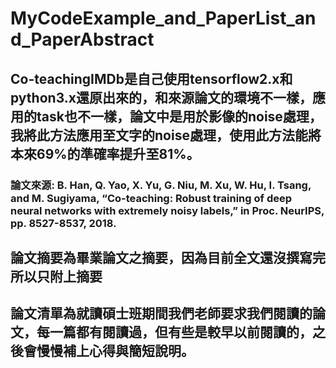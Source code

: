 # MyCodeExample_and_PaperList_and_PaperAbstract
## Co-teachingIMDb是自己使用tensorflow2.x和python3.x還原出來的，和來源論文的環境不一樣，應用的task也不一樣，論文中是用於影像的noise處理，我將此方法應用至文字的noise處理，使用此方法能將本來69%的準確率提升至81%。

### 論文來源: B. Han, Q. Yao, X. Yu, G. Niu, M. Xu, W. Hu, I. Tsang, and M. Sugiyama, “Co-teaching: Robust training of deep neural networks with extremely noisy labels,” in Proc. NeurIPS, pp. 8527-8537, 2018.

## 論文摘要為畢業論文之摘要，因為目前全文還沒撰寫完所以只附上摘要

## 論文清單為就讀碩士班期間我們老師要求我們閱讀的論文，每一篇都有閱讀過，但有些是較早以前閱讀的，之後會慢慢補上心得與簡短說明。
